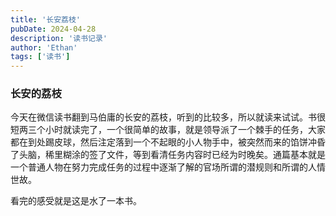 ```yaml
---
title: '长安荔枝'
pubDate: 2024-04-28
description: '读书记录'
author: 'Ethan'
tags: ['读书']
---
```


### 长安的荔枝
今天在微信读书翻到马伯庸的长安的荔枝，听到的比较多，所以就读来试试。书很短两三个小时就读完了，一个很简单的故事，就是领导派了一个棘手的任务，大家都在到处踢皮球，然后注定落到一个不起眼的小人物手中，被突然而来的馅饼冲昏了头脑，稀里糊涂的签了文件，等到看清任务内容时已经为时晚矣。通篇基本就是一个普通人物在努力完成任务的过程中逐渐了解的官场所谓的潜规则和所谓的人情世故。

看完的感受就是这是水了一本书。